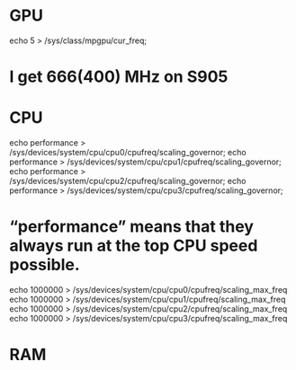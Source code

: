 # GPU
echo 5 > /sys/class/mpgpu/cur_freq;
# I get 666(400) MHz on S905


# CPU
echo performance > /sys/devices/system/cpu/cpu0/cpufreq/scaling_governor;
echo performance > /sys/devices/system/cpu/cpu1/cpufreq/scaling_governor;
echo performance > /sys/devices/system/cpu/cpu2/cpufreq/scaling_governor;
echo performance > /sys/devices/system/cpu/cpu3/cpufreq/scaling_governor;
# “performance” means that they always run at the top CPU speed possible.

echo 1000000 > /sys/devices/system/cpu/cpu0/cpufreq/scaling_max_freq
echo 1000000 > /sys/devices/system/cpu/cpu1/cpufreq/scaling_max_freq
echo 1000000 > /sys/devices/system/cpu/cpu2/cpufreq/scaling_max_freq
echo 1000000 > /sys/devices/system/cpu/cpu3/cpufreq/scaling_max_freq


# RAM
